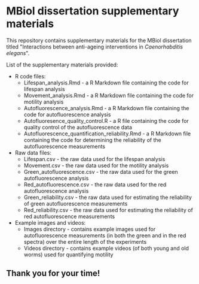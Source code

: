 # MBiol dissertation supplementary materials

This repository contains supplementary materials for the MBiol dissertation titled "Interactions between anti-ageing interventions in *Caenorhabditis elegans*".

List of the supplementary materials provided:
- R code files:
  - Lifespan_analysis.Rmd - a R Markdown file containing the code for lifespan analysis
  - Movement_analysis.Rmd - a R Markdown file containing the code for motility analysis
  - Autofluorescence_analysis.Rmd - a R Markdown file containing the code for autofluorescence analysis
  - Autofluoresence_quality_control.R - a R file containing the code for quality control of the autofluorescence data
  - Autofluorescence_quantification_reliability.Rmd - a R Markdown file containing the code for determining the reliability of the autofluorescence measurements
- Raw data files:
  - Lifespan.csv - the raw data used for the lifespan analysis
  - Movement.csv - the raw data used for the motility analysis
  - Green_autofluorescence.csv - the raw data used for the green autofluorescence analysis
  - Red_autofluorescence.csv - the raw data used for the red autofluorescence analysis
  - Green_reliability.csv - the raw data used for estimating the reliability of green autofluorescence measurements
  - Red_reliability.csv - the raw data used for estimating the reliability of red autofluorescence measurements
- Example images and videos:
  - Images directory - contains example images used for autofluorescence measurements (in both the green and in the red spectra) over the entire length of the experiments
  - Videos directory - contains example videos (of both young and old worms) used for quantifying motility

## Thank you for your time!

